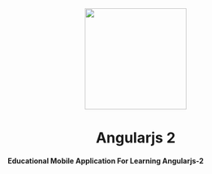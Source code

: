 <div align="center">
  <img width="200" height="200"
    src="https://cloud.githubusercontent.com/assets/10805658/22137054/bad69cfc-defe-11e6-8cce-5422364eee1c.png">
  <a href="https://github.com/webpack/webpack">
  </a>
  <h1>Angularjs 2</h1>
</div>


#### Educational Mobile Application For Learning Angularjs-2

